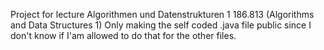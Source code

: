 Project for lecture Algorithmen und Datenstrukturen 1 186.813 (Algorithms and Data Structures 1)
Only making the self coded .java file public since I don't know if I'am allowed to do that for the other files.
